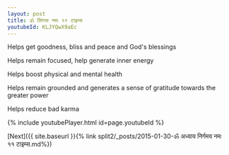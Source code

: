 ```yaml
---
layout: post
title: ॐ लिंगया नमः ११ टाइम्स
youtubeId: KLJYQwX9aEc
---
```

 
 
Helps get goodness, bliss and peace and God's blessings
 
Helps remain focused, help generate inner energy 
 
Helps boost physical and mental health 
 
Helps remain grounded and generates a sense of gratitude towards the greater power 
 
Helps reduce bad karma
 
 
 
 


{% include youtubePlayer.html id=page.youtubeId %}
 
[Next]({{ site.baseurl }}{% link  split2/_posts/2015-01-30-ॐ अध्याय निर्गमय नमः ११ टाइम्स.md%})
 

